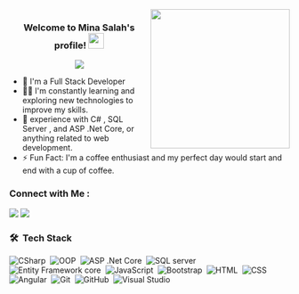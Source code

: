 <img width="250" align="right" src="https://c.tenor.com/_DOBjnGspYAAAAAM/code-coding.gif">

<h3 align="center">
  Welcome to Mina Salah's profile!
  <img src="https://media.giphy.com/media/hvRJCLFzcasrR4ia7z/giphy.gif" width="28">
</h3>

<!-- Typing SVG by DenverCoder1 - https://github.com/DenverCoder1/readme-typing-svg -->
<p align="center">
  <a href="https://github.com/DenverCoder1/readme-typing-svg"><img src="https://readme-typing-svg.herokuapp.com/?lines=Full-stack%20web%20developer;Always%20learning%20new%20things&font=Fira%20Code&center=true&width=440&height=45&color=f75c7e&vCenter=true&size=22"></a>
</p> 

- 🏢 I'm a Full Stack Developer
- 👨‍💻 I'm constantly learning and exploring new technologies to improve my skills.
- 💬 experience with C# , SQL Server , and ASP .Net Core, or anything related to web development.
- ⚡ Fun Fact: I'm a coffee enthusiast and my perfect day would start and end with a cup of coffee.



### Connect with Me :

<a href="https://linkedin.com/in/mina-salah-sadik-0340a81b2" target="_blank"><img src="https://img.shields.io/badge/-Nashed%20Fekry-0077B5?style=for-the-badge&logo=Linkedin&logoColor=white"/></a>
<a href="https://t.me/nashedfekry" target="_blank"><img src="https://img.shields.io/badge/-Nashed%20Fekry-0077B5?style=for-the-badge&logo=Telegram&logoColor=white"/></a>
### 🛠 &nbsp;Tech Stack

![CSharp](https://img.shields.io/badge/-CSharp-05122A?style=flat&logo=CSharp&logoColor=339933)&nbsp;
![OOP](https://img.shields.io/badge/-OOP%20-05122A?style=flat&logo=OOP)&nbsp;
![ASP .Net Core](https://img.shields.io/badge/-ASP%20.Net%20Core-05122A?style=flat&logo=ASP&.Net&Core)&nbsp;
![SQL server](https://img.shields.io/badge/-Sql-05122A?style=flat&logo=Sql)&nbsp;
![Entity Framework core](https://img.shields.io/badge/-Entity%20Framework%20core-05122A?style=flat&logo=Entity&Framework&core)&nbsp;
![JavaScript](https://img.shields.io/badge/-JavaScript-05122A?style=flat&logo=javascript)&nbsp;
![Bootstrap](https://img.shields.io/badge/-Bootstrap-05122A?style=flat&logo=bootstrap&logoColor=563D7C)&nbsp;
![HTML](https://img.shields.io/badge/-HTML-05122A?style=flat&logo=HTML5)&nbsp;
![CSS](https://img.shields.io/badge/-CSS-05122A?style=flat&logo=CSS3&logoColor=1572B6)&nbsp;
![Angular](https://img.shields.io/badge/-Angular-05122A?style=flat&logo=Angular)&nbsp;
![Git](https://img.shields.io/badge/-Git-05122A?style=flat&logo=git)&nbsp;
![GitHub](https://img.shields.io/badge/-GitHub-05122A?style=flat&logo=github)&nbsp;
![Visual Studio](https://img.shields.io/badge/-Visual%20Studio-05122A?style=flat&logo=visual-studio&logoColor=007ACC)&nbsp;
